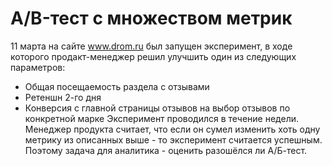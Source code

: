 # A/B-тест с множеством метрик
11 марта на сайте www.drom.ru был запущен эксперимент, в ходе которого продакт-менеджер решил улучшить один из следующих параметров: 
  + Общая посещаемость раздела с отзывами
  + Ретеншн 2-го дня 
  + Конверсия с главной страницы отзывов на выбор отзывов по конкретной марке
Эксперимент проводился в течение недели. Менеджер продукта считает, что если он сумел изменить хоть одну метрику из описанных выше - то эксперимент считается успешным. Поэтому задача для аналитика - оценить разошёлся ли А/Б-тест.

